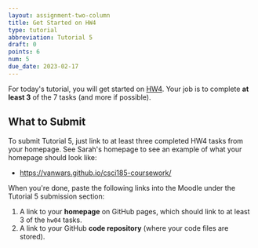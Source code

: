 ```yaml
---
layout: assignment-two-column
title: Get Started on HW4
type: tutorial
abbreviation: Tutorial 5
draft: 0
points: 6
num: 5
due_date: 2023-02-17
---
```


For today's tutorial, you will get started on [HW4](hw04). Your job is to complete **at least 3** of the 7 tasks (and more if possible).

## What to Submit
To submit Tutorial 5, just link to at least three completed HW4 tasks from your homepage. See Sarah's homepage to see an example of what your homepage should look like:
* <a href="https://vanwars.github.io/csci185-coursework/" target="_blank">https://vanwars.github.io/csci185-coursework/</a>

When you're done, paste the following links into the Moodle under the Tutorial 5 submission section:

1. A link to your **homepage** on GitHub pages, which should link to at least 3 of the `hw04` tasks.
2. A link to your GitHub **code repository** (where your code files are stored).